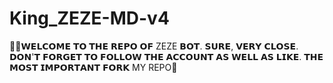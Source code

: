 # King_ZEZE-MD-v4
🌹🌹𝗪𝗘𝗟𝗖𝗢𝗠𝗘 𝗧𝗢 𝗧𝗛𝗘 𝗥𝗘𝗣𝗢 𝗢𝗙 ZEZE 𝗕𝗢𝗧. 𝗦𝗨𝗥𝗘, 𝗩𝗘𝗥𝗬 𝗖𝗟𝗢𝗦𝗘. 𝗗𝗢𝗡'𝗧 𝗙𝗢𝗥𝗚𝗘𝗧 𝗧𝗢 𝗙𝗢𝗟𝗟𝗢𝗪 𝗧𝗛𝗘 𝗔𝗖𝗖𝗢𝗨𝗡𝗧 𝗔𝗦 𝗪𝗘𝗟𝗟 𝗔𝗦 𝗟𝗜𝗞𝗘. 𝗧𝗛𝗘 𝗠𝗢𝗦𝗧 𝗜𝗠𝗣𝗢𝗥𝗧𝗔𝗡𝗧 𝗙𝗢𝗥𝗞 MY REPO🥰
